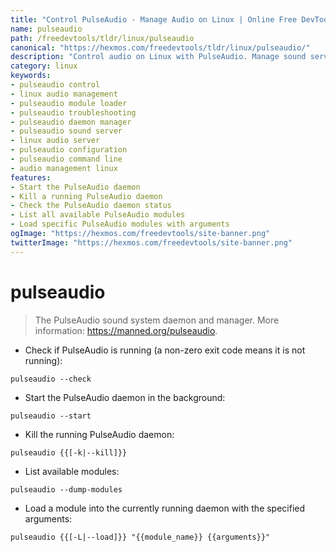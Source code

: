 ```yaml
---
title: "Control PulseAudio - Manage Audio on Linux | Online Free DevTools by Hexmos"
name: pulseaudio
path: /freedevtools/tldr/linux/pulseaudio
canonical: "https://hexmos.com/freedevtools/tldr/linux/pulseaudio/"
description: "Control audio on Linux with PulseAudio. Manage sound servers, load modules and troubleshoot audio issues using the command line. Free online tool, no registration required."
category: linux
keywords:
- pulseaudio control
- linux audio management
- pulseaudio module loader
- pulseaudio troubleshooting
- pulseaudio daemon manager
- pulseaudio sound server
- linux audio server
- pulseaudio configuration
- pulseaudio command line
- audio management linux
features:
- Start the PulseAudio daemon
- Kill a running PulseAudio daemon
- Check the PulseAudio daemon status
- List all available PulseAudio modules
- Load specific PulseAudio modules with arguments
ogImage: "https://hexmos.com/freedevtools/site-banner.png"
twitterImage: "https://hexmos.com/freedevtools/site-banner.png"
---
```


# pulseaudio

> The PulseAudio sound system daemon and manager.
> More information: <https://manned.org/pulseaudio>.

- Check if PulseAudio is running (a non-zero exit code means it is not running):

`pulseaudio --check`

- Start the PulseAudio daemon in the background:

`pulseaudio --start`

- Kill the running PulseAudio daemon:

`pulseaudio {{[-k|--kill]}}`

- List available modules:

`pulseaudio --dump-modules`

- Load a module into the currently running daemon with the specified arguments:

`pulseaudio {{[-L|--load]}} "{{module_name}} {{arguments}}"`
